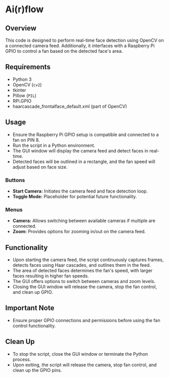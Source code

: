 # Ai(r)flow

## Overview
This code is designed to perform real-time face detection using OpenCV on a connected camera feed. Additionally, it interfaces with a Raspberry Pi GPIO to control a fan based on the detected face's area.

## Requirements
- Python 3
- OpenCV (`cv2`)
- tkinter
- Pillow (`PIL`)
- RPi.GPIO
- haarcascade_frontalface_default.xml (part of OpenCV)

## Usage
- Ensure the Raspberry Pi GPIO setup is compatible and connected to a fan on PIN 8.
- Run the script in a Python environment.
- The GUI window will display the camera feed and detect faces in real-time.
- Detected faces will be outlined in a rectangle, and the fan speed will adjust based on face size.

### Buttons
- **Start Camera:** Initiates the camera feed and face detection loop.
- **Toggle Mode:** Placeholder for potential future functionality.

### Menus
- **Camera:** Allows switching between available cameras if multiple are connected.
- **Zoom:** Provides options for zooming in/out on the camera feed.

## Functionality
- Upon starting the camera feed, the script continuously captures frames, detects faces using Haar cascades, and outlines them in the feed.
- The area of detected faces determines the fan's speed, with larger faces resulting in higher fan speeds.
- The GUI offers options to switch between cameras and zoom levels.
- Closing the GUI window will release the camera, stop the fan control, and clean up GPIO.

## Important Note
- Ensure proper GPIO connections and permissions before using the fan control functionality.

## Clean Up
- To stop the script, close the GUI window or terminate the Python process.
- Upon exiting, the script will release the camera, stop fan control, and clean up the GPIO pins.
